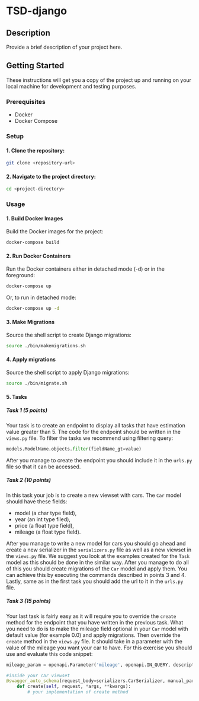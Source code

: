 # TSD-django

## Description

Provide a brief description of your project here.

## Getting Started

These instructions will get you a copy of the project up and running on your local machine for development and testing purposes.

### Prerequisites

- Docker
- Docker Compose

### Setup

#### 1. Clone the repository:

```bash
git clone <repository-url>
```

#### 2. Navigate to the project directory:

```bash
cd <project-directory>
```

### Usage

#### 1. Build Docker Images

Build the Docker images for the project:

```bash
docker-compose build
```


#### 2. Run Docker Containers

Run the Docker containers either in detached mode (-d) or in the foreground:

```bash
docker-compose up
```

Or, to run in detached mode:

```bash
docker-compose up -d
```


#### 3. Make Migrations

Source the shell script to create Django migrations:

```bash
source ./bin/makemigrations.sh
```

#### 4. Apply migrations

Source the shell script to apply Django migrations:

```bash
source ./bin/migrate.sh
```


#### 5. Tasks

##### Task 1 (5 points)

Your task is to create an endpoint to display all tasks that have estimation value greater than 5. The code for the endpoint should be written in the `views.py` file. To filter the tasks we recommend using filtering query:
```py
models.ModelName.objects.filter(fieldName_gt=value)
```

After you manage to create the endpoint you should include it in the `urls.py` file so that it can be accessed.


##### Task 2 (10 points)

In this task your  job is to create a new viewset with cars. The `Car` model should have these fields:

- model (a char type field),
- year (an int type filed),
- price (a float type field),
- mileage (a float type field).

After you manage to write a new model for cars you should go ahead and create a new serializer in the `serializers.py` file as well as a new viewset in the `views.py` file. We suggest you look at the examples created for the `Task` model as this should be done in the similar way. After you manage to do all of this you should create migrations of the `Car` model and apply them. You can achieve this by executing the commands described in points 3 and 4. Lastly, same as in the first task you should add the url to it in the `urls.py` file.

##### Task 3 (15 points)

Your last task is fairly easy as it will require you to override the `create` method for the endpoint that you have written in the previous task. What you need to do is to make the mileage field optional in your `Car` model with default value (for example 0.0) and apply migrations. Then override the `create` method in the `views.py` file. It should take in a parameter with the value of the mileage you want your car to have. For this exercise you should use and evaluate this code snippet:

```py
mileage_param = openapi.Parameter('mileage', openapi.IN_QUERY, description="mileage manual param", type=openapi.TYPE_NUMBER)

#inside your car viewset
@swagger_auto_schema(request_body=serializers.CarSerializer, manual_parameters=[mileage_param])
    def create(self, request, *args, **kwargs):
        # your implementation of create method
```
